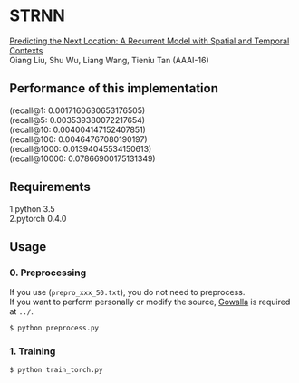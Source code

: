 # STRNN
[Predicting the Next Location: A Recurrent Model with Spatial and Temporal Contexts](https://pdfs.semanticscholar.org/5bdf/0970034d0bb8a218c06ba3f2ddf97d29103d.pdf)  
Qiang Liu, Shu Wu, Liang Wang, Tieniu Tan (AAAI-16)

## Performance of this implementation

(recall@1:  0.0017160630653176505)  
(recall@5:  0.003539380072217654)  
(recall@10:  0.004004147152407851)  
(recall@100:  0.00464767080190197)  
(recall@1000:  0.01394045534150613)  
(recall@10000:  0.07866900175131349)  

## Requirements
1.python 3.5  
2.pytorch 0.4.0

## Usage

### 0. Preprocessing
If you use (`prepro_xxx_50.txt`), you do not need to preprocess.  
If you want to perform personally or modify the source,
[Gowalla](http://snap.stanford.edu/data/loc-gowalla_totalCheckins.txt.gz) is required at `../`.
```bash
$ python preprocess.py
```

### 1. Training
```bash
$ python train_torch.py
```

